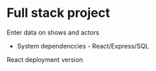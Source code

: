 # Full stack project

Enter data on shows and actors

* System dependenccies - React/Express/SQL

React deployment version

